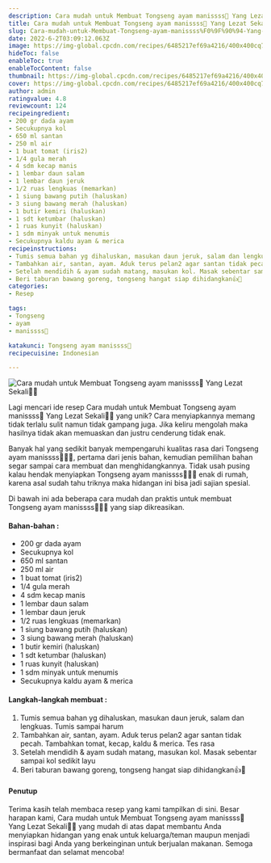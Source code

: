 ```yaml
---
description: Cara mudah untuk Membuat Tongseng ayam manissss🐔 Yang Lezat Sekali"
title: Cara mudah untuk Membuat Tongseng ayam manissss🐔 Yang Lezat Sekali
slug: Cara-mudah-untuk-Membuat-Tongseng-ayam-manissss%F0%9F%90%94-Yang-Lezat-Sekali
date: 2022-6-2T03:09:12.063Z
image: https://img-global.cpcdn.com/recipes/6485217ef69a4216/400x400cq70/photo.jpg
hideToc: false
enableToc: true
enableTocContent: false
thumbnail: https://img-global.cpcdn.com/recipes/6485217ef69a4216/400x400cq70/photo.jpg
cover: https://img-global.cpcdn.com/recipes/6485217ef69a4216/400x400cq70/photo.jpg
author: admin
ratingvalue: 4.8
reviewcount: 124
recipeingredient:
- 200 gr dada ayam
- Secukupnya kol
- 650 ml santan
- 250 ml air
- 1 buat tomat (iris2)
- 1/4 gula merah
- 4 sdm kecap manis
- 1 lembar daun salam
- 1 lembar daun jeruk
- 1/2 ruas lengkuas (memarkan)
- 1 siung bawang putih (haluskan)
- 3 siung bawang merah (haluskan)
- 1 butir kemiri (haluskan)
- 1 sdt ketumbar (haluskan)
- 1 ruas kunyit (haluskan)
- 1 sdm minyak untuk menumis
- Secukupnya kaldu ayam & merica
recipeinstructions:
- Tumis semua bahan yg dihaluskan, masukan daun jeruk, salam dan lengkuas. Tumis sampai harum
- Tambahkan air, santan, ayam. Aduk terus pelan2 agar santan tidak pecah. Tambahkan tomat, kecap, kaldu & merica. Tes rasa
- Setelah mendidih & ayam sudah matang, masukan kol. Masak sebentar sampai kol sedikit layu
- Beri taburan bawang goreng, tongseng hangat siap dihidangkan👍🍲
categories:
- Resep

tags:
- Tongseng
- ayam
- manissss🐔

katakunci: Tongseng ayam manissss🐔
recipecuisine: Indonesian

---
```


![Cara mudah untuk Membuat Tongseng ayam manissss🐔 Yang Lezat Sekali👩‍🍳](https://img-global.cpcdn.com/recipes/6485217ef69a4216/400x400cq70/photo.jpg)

Lagi mencari ide resep Cara mudah untuk Membuat Tongseng ayam manissss🐔 Yang Lezat Sekali👩‍🍳 yang unik? Cara menyiapkannya memang tidak terlalu sulit namun tidak gampang juga. Jika keliru mengolah maka hasilnya tidak akan memuaskan dan justru cenderung tidak enak.

Banyak hal yang sedikit banyak mempengaruhi kualitas rasa dari Tongseng ayam manissss🐔👩‍🍳, pertama dari jenis bahan, kemudian pemilihan bahan segar sampai cara membuat dan menghidangkannya. Tidak usah pusing kalau hendak menyiapkan Tongseng ayam manissss🐔👩‍🍳 enak di rumah, karena asal sudah tahu triknya maka hidangan ini bisa jadi sajian spesial.

Di bawah ini ada beberapa cara mudah dan praktis untuk membuat Tongseng ayam manissss🐔👩‍🍳 yang siap dikreasikan.

<!--inarticleads1-->

#### Bahan-bahan :

- 200 gr dada ayam
- Secukupnya kol
- 650 ml santan
- 250 ml air
- 1 buat tomat (iris2)
- 1/4 gula merah
- 4 sdm kecap manis
- 1 lembar daun salam
- 1 lembar daun jeruk
- 1/2 ruas lengkuas (memarkan)
- 1 siung bawang putih (haluskan)
- 3 siung bawang merah (haluskan)
- 1 butir kemiri (haluskan)
- 1 sdt ketumbar (haluskan)
- 1 ruas kunyit (haluskan)
- 1 sdm minyak untuk menumis
- Secukupnya kaldu ayam & merica

<!--inarticleads2-->

#### Langkah-langkah membuat :

1. Tumis semua bahan yg dihaluskan, masukan daun jeruk, salam dan lengkuas. Tumis sampai harum
1. Tambahkan air, santan, ayam. Aduk terus pelan2 agar santan tidak pecah. Tambahkan tomat, kecap, kaldu & merica. Tes rasa
1. Setelah mendidih & ayam sudah matang, masukan kol. Masak sebentar sampai kol sedikit layu
1. Beri taburan bawang goreng, tongseng hangat siap dihidangkan👍🍲

#### Penutup

Terima kasih telah membaca resep yang kami tampilkan di sini. Besar harapan kami, Cara mudah untuk Membuat Tongseng ayam manissss🐔 Yang Lezat Sekali👩‍🍳 yang mudah di atas dapat membantu Anda menyiapkan hidangan yang enak untuk keluarga/teman maupun menjadi inspirasi bagi Anda yang berkeinginan untuk berjualan makanan. Semoga bermanfaat dan selamat mencoba!